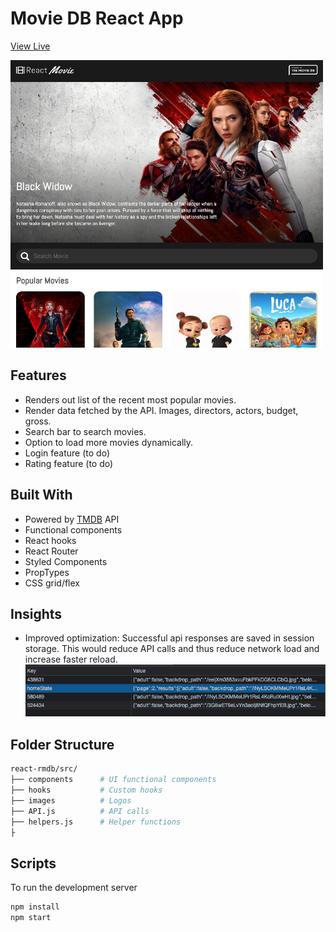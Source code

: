 # Movie DB React App

[View Live](http://andrewpham.ca/react-movie-db)

<a href="http://andrewpham.ca/react-movie-db">
<img src="/preview.png" alt="preview" width=500 height=460/> 
</a>

## Features

- Renders out list of the recent most popular movies.
- Render data fetched by the API. Images, directors, actors, budget, gross.
- Search bar to search movies.
- Option to load more movies dynamically.
- Login feature (to do)
- Rating feature (to do)

## Built With

- Powered by [TMDB](https://www.themoviedb.org/) API
- Functional components
- React hooks
- React Router
- Styled Components
- PropTypes
- CSS grid/flex

## Insights

- Improved optimization: Successful api responses are saved in session storage. This would reduce API calls and thus reduce network load and increase faster reload.
  <img src="/sessionstorage.png" alt="session storage">

## Folder Structure

```sh
react-rmdb/src/
├── components      # UI functional components
├── hooks           # Custom hooks
├── images          # Logos
├── API.js          # API calls
├── helpers.js      # Helper functions
├
```

## Scripts

To run the development server

```sh
npm install
npm start
```
